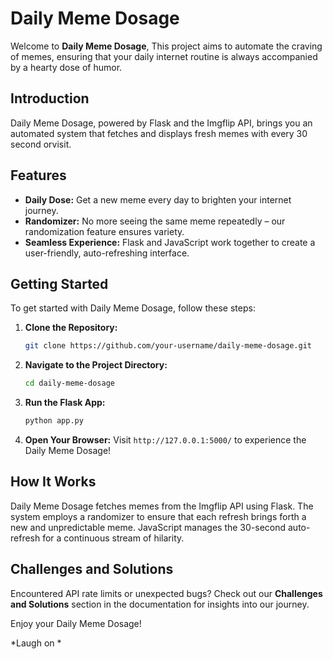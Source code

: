 # Daily Meme Dosage

Welcome to **Daily Meme Dosage**,  This project aims to automate the craving of  memes, ensuring that your daily internet routine is always accompanied by a hearty dose of humor.

## Introduction

 Daily Meme Dosage, powered by Flask and the Imgflip API, brings you an automated system that fetches and displays fresh memes with every 30 second orvisit.

## Features

- **Daily Dose:** Get a new meme every day to brighten your internet journey.
- **Randomizer:** No more seeing the same meme repeatedly – our randomization feature ensures variety.
- **Seamless Experience:** Flask and JavaScript work together to create a user-friendly, auto-refreshing interface.

## Getting Started

To get started with Daily Meme Dosage, follow these steps:

1. **Clone the Repository:**
    ```bash
    git clone https://github.com/your-username/daily-meme-dosage.git
    ```

2. **Navigate to the Project Directory:**
    ```bash
    cd daily-meme-dosage
    ```

3. **Run the Flask App:**
    ```bash
    python app.py
    ```

4. **Open Your Browser:**
    Visit `http://127.0.0.1:5000/` to experience the Daily Meme Dosage!

## How It Works

Daily Meme Dosage fetches memes from the Imgflip API using Flask. The system employs a randomizer to ensure that each refresh brings forth a new and unpredictable meme. JavaScript manages the 30-second auto-refresh for a continuous stream of hilarity.

## Challenges and Solutions

Encountered API rate limits or unexpected bugs? Check out our **Challenges and Solutions** section in the documentation for insights into our journey.





Enjoy your Daily Meme Dosage!

*Laugh on *
